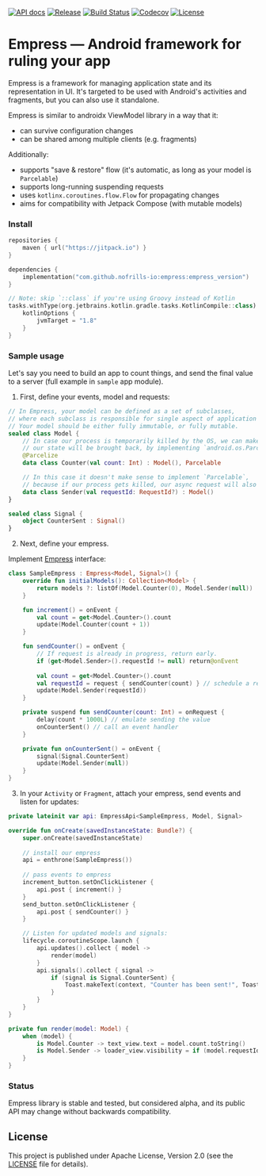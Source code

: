 [![API docs](https://img.shields.io/badge/API-docs-%2346C800.svg)](https://nofrills.io/empress/dokka/empress/index.html)
[![Release](https://jitpack.io/v/nofrills-io/empress.svg)](https://jitpack.io/#nofrills-io/empress)
[![Build Status](https://travis-ci.com/nofrills-io/empress.svg?branch=master)](https://travis-ci.com/nofrills-io/empress)
[![Codecov](https://img.shields.io/codecov/c/github/nofrills-io/empress)](https://codecov.io/gh/nofrills-io/empress)
[![License](https://img.shields.io/badge/license-Apache%202.0-blue.svg)](https://github.com/nofrills-io/empress/blob/master/LICENSE)

# Empress — Android framework for ruling your app

Empress is a framework for managing application state and its representation in UI.
It's targeted to be used with Android's activities and fragments, but you can also use it standalone.

Empress is similar to androidx ViewModel library in a way that it:
- can survive configuration changes
- can be shared among multiple clients (e.g. fragments)

Additionally:
- supports "save & restore" flow (it's automatic, as long as your model is `Parcelable`)
- supports long-running suspending requests
- uses `kotlinx.coroutines.flow.Flow` for propagating changes
- aims for compatibility with Jetpack Compose (with mutable models)

### Install

```kotlin
repositories {
    maven { url("https://jitpack.io") }
}

dependencies {
    implementation("com.github.nofrills-io:empress:empress_version")
}

// Note: skip `::class` if you're using Groovy instead of Kotlin
tasks.withType(org.jetbrains.kotlin.gradle.tasks.KotlinCompile::class).configureEach {
    kotlinOptions {
        jvmTarget = "1.8"
    }
}
```

### Sample usage

Let's say you need to build an app to count things, and send the final value to a server
(full example in `sample` app module).

1. First, define your events, model and requests:

```kotlin
// In Empress, your model can be defined as a set of subclasses,
// where each subclass is responsible for single aspect of application state.
// Your model should be either fully immutable, or fully mutable.
sealed class Model {
    // In case our process is temporarily killed by the OS, we can make sure
    // our state will be brought back, by implementing `android.os.Parcelable`
    @Parcelize
    data class Counter(val count: Int) : Model(), Parcelable

    // In this case it doesn't make sense to implement `Parcelable`,
    // because if our process gets killed, our async request will also die
    data class Sender(val requestId: RequestId?) : Model()
}

sealed class Signal {
    object CounterSent : Signal()
}
```

2. Next, define your empress.

Implement [Empress](https://nofrills.io/empress/dokka/empress/io.nofrills.empress.base/-empress/index.html)
interface:

```kotlin
class SampleEmpress : Empress<Model, Signal>() {
    override fun initialModels(): Collection<Model> {
        return models ?: listOf(Model.Counter(0), Model.Sender(null))
    }

    fun increment() = onEvent {
        val count = get<Model.Counter>().count
        update(Model.Counter(count + 1))
    }

    fun sendCounter() = onEvent {
        // If request is already in progress, return early.
        if (get<Model.Sender>().requestId != null) return@onEvent
    
        val count = get<Model.Counter>().count
        val requestId = request { sendCounter(count) } // schedule a request
        update(Model.Sender(requestId))
    }

    private suspend fun sendCounter(count: Int) = onRequest {
        delay(count * 1000L) // emulate sending the value
        onCounterSent() // call an event handler
    }

    private fun onCounterSent() = onEvent {
        signal(Signal.CounterSent)
        update(Model.Sender(null))
    }
}
```

3. In your `Activity` or `Fragment`, attach your empress, send events and listen for updates:

```kotlin
private lateinit var api: EmpressApi<SampleEmpress, Model, Signal>

override fun onCreate(savedInstanceState: Bundle?) {
    super.onCreate(savedInstanceState)
    
    // install our empress
    api = enthrone(SampleEmpress())
    
    // pass events to empress
    increment_button.setOnClickListener {
        api.post { increment() }
    }
    send_button.setOnClickListener {
        api.post { sendCounter() }
    }

    // Listen for updated models and signals:
    lifecycle.coroutineScope.launch {
        api.updates().collect { model ->
            render(model)
        }
        api.signals().collect { signal ->
            if (signal is Signal.CounterSent) {
                Toast.makeText(context, "Counter has been sent!", Toast.LENGTH_LONG).show()
            }
        }
    }
}

private fun render(model: Model) {
    when (model) {
        is Model.Counter -> text_view.text = model.count.toString()
        is Model.Sender -> loader_view.visibility = if (model.requestId != null) View.VISIBLE else View.GONE
    }
}
```

### Status

Empress library is stable and tested, but considered alpha,
and its public API may change without backwards compatibility.

## License

This project is published under Apache License, Version 2.0 (see the [LICENSE](https://github.com/nofrills-io/empress/blob/master/LICENSE) file for details).
